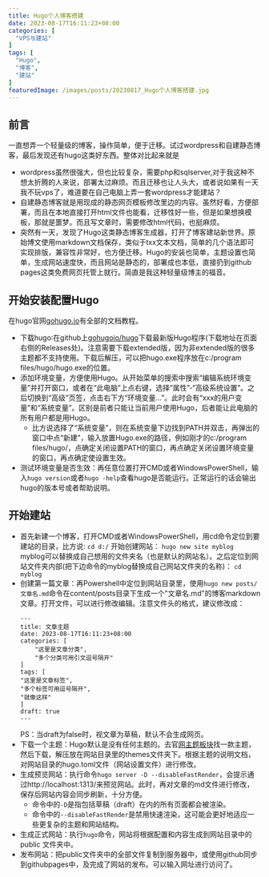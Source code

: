 ```yaml
---
title: Hugo个人博客搭建
date: 2023-08-17T16:11:23+08:00
categories: [
  "VPS与建站"
]
tags: [
  "Hugo",
  "博客",
  "建站"
]
featuredImage: /images/posts/20230817_Hugo个人博客搭建.jpg
---
```

## 前言
一直想弄一个轻量级的博客，操作简单，便于迁移。试过wordpress和自建静态博客，最后发现还有hugo这类好东西。整体对比起来就是
+ wordpress虽然很强大，但也比较复杂，需要php和sqlserver,对于我这种不想太折腾的人来说，部署太过麻烦。而且迁移也让人头大，或者说如果有一天我不玩vps了，难道要在自己电脑上弄一套wordpress才能建站？
+ 自建静态博客就是用现成的静态网页模板修改里边的内容。虽然好看，方便部署，而且在本地直接打开html文件也能看，迁移性好一些，但是如果想换模板，那就是噩梦。而且写文章时，需要修改html代码，也挺麻烦。
+ 突然有一天，发现了Hugo这类静态博客生成器，打开了博客建站新世界。原始博文使用markdown文档保存，类似于txx文本文档，简单的几个语法即可实现排版，兼容性非常好，也方便迁移。Hugo的安装也简单，主题设置也简单，生成网站速度快，而且网站是静态的，部署成也本低，直接扔到github pages这类免费网页托管上就行。简直是我这种轻量级博主的福音。

## 开始安装配置Hugo
在hugo官网[gohugo.io](http://gohugo.io)有全部的文档教程。
+ 下载hugo∶在github上[gohugoio/hugo](https://github.com/gohugoio/hugo)下载最新版Hugo程序(下载地址在页面右侧的Releases处)。注意需要下载extended版，因为非extended版的很多主题都不支持使用。下载后解压，可以把hugo.exe程序放在c∶/program files/hugo/hugo.exe的位置。
+ 添加环境变量，方便使用Hugo。从开始菜单的搜索中搜索“编辑系统环境变量”并打开窗口，或者在“此电脑”上点右键，选择“属性”-“高级系统设置”。之后切换到“高级”页签，点击右下方“环境变量...”。此时会有“xxx的用户变量”和“系统变量”。区别是前者只能让当前用户使用Hugo，后者能让此电脑的所有用户都是用Hugo。
  + 比方说选择了“系统变量”，则在系统变量下边找到PATH并双击，再弹出的窗口中点“新建”，输入放置Hugo.exe的路径，例如刚才的c∶/program files/hugo/，点确定关闭设置PATH的窗口，再点确定关闭设置环境变量的窗口，再点确定使设置生效。
+ 测试环境变量是否生效：再任意位置打开CMD或者WindowsPowerShell，输入`hugo version`或者`hugo -help`查看hugo是否能运行。正常运行的话会输出hugo的版本号或者帮助说明。

## 开始建站
+ 首先新建一个博客，打开CMD或者WindowsPowerShell，用cd命令定位到要建站的目录，比方说:
    ```cd d:/```
    开始创建网站：
    ```hugo new site myblog ```
    myblog可以替换成自己想用的文件夹名（也是默认的网站名）。之后定位到网站文件夹内部(把下边命令的myblog替换成自己网站文件夹的名称)：
    ```cd myblog```
+ 创建第一篇文章：再Powershell中定位到网站目录里，使用`hugo new posts/文章名.md`命令在content/posts目录下生成一个"文章名.md"的博客markdown文章。打开文件，可以进行修改编辑。注意文件头的格式，建议修改成：
    ```
    ---
    title: 文章主题
    date: 2023-08-17T16:11:23+08:00
    categories: [
        "这里是文章分类",
        "多个分类可用引文逗号隔开"
    ]
    tags: [
    "这里是文章标签",
    "多个标签可用逗号隔开",
    "就像这样"
    ]
    draft: true
    ---
    ```
    PS：当draft为false时，视文章为草稿，默认不会生成网页。
+ 下载一个主题：Hugo默认是没有任何主题的。去官[网主题板块](https://themes.gohugo.io/)找一款主题，然后下载，解压放在网站目录里的themes文件夹下。根据主题的说明文档，对网站目录的hugo.toml文件（网站设置文件）进行修改。
+ 生成预览网站：执行命令`hugo server -D --disableFastRender`，会提示通过http://localhost:1313/来预览网站。此时，再对文章的md文件进行修改，保存后网站内容会同步刷新，十分方便。
  + 命令中的`-D`是指包括草稿（draft）在内的所有页面都会被渲染。
  + 命令中的`--disableFastRender`是禁用快速渲染，这可能会更好地适应一些更复杂的主题和网站结构。
+ 生成正式网站：执行`hugo`命令，网站将根据配置和内容生成到网站目录中的 public 文件夹中。
+ 发布网站：把public文件夹中的全部文件复制到服务器中，或使用github同步到githubpages中，及完成了网站的发布。可以输入网址进行访问了。

